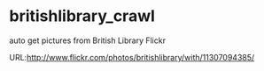 britishlibrary_crawl
====================

auto get pictures from British Library Flickr 

URL:<a href="http://www.flickr.com/photos/britishlibrary/with/11307094385/" target="_blank">http://www.flickr.com/photos/britishlibrary/with/11307094385/</a>
